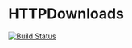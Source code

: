 # HTTPDownloads

[![Build Status](https://github.com/JuliaComputing/HTTPDownloads.jl/workflows/CI/badge.svg)](https://github.com/JuliaComputing/HTTPDownloads.jl/actions)
